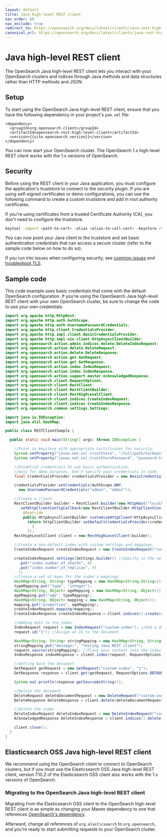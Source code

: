 ```yaml
---
layout: default
title: Java high-level REST client
nav_order: 60
nav_exclude: true
redirect_to: https://opensearch.org/docs/latest/clients/java-rest-high-level/
canonical_url: https://opensearch.org/docs/latest/clients/java-rest-high-level/
---
```


# Java high-level REST client

The OpenSearch Java high-level REST client lets you interact with your OpenSearch clusters and indices through Java methods and data structures rather than HTTP methods and JSON.

## Setup

To start using the OpenSearch Java high-level REST client, ensure that you have the following dependency in your project's `pom.xml` file:

```
<dependency>
  <groupId>org.opensearch.client</groupId>
  <artifactId>opensearch-rest-high-level-client</artifactId>
  <version>{{site.opensearch_version}}</version>
</dependency>
```

You can now start your OpenSearch cluster. The OpenSearch 1.x high-level REST client works with the 1.x versions of OpenSearch.

## Security

Before using the REST client in your Java application, you must configure the application's truststore to connect to the security plugin. If you are using self-signed certificates or demo configurations, you can use the following command to create a custom truststore and add in root authority certificates.

If you're using certificates from a trusted Certificate Authority (CA), you don't need to configure the truststore.

```bash
keytool -import <path-to-cert> -alias <alias-to-call-cert> -keystore <truststore-name>
```

You can now point your Java client to the truststore and set basic authentication credentials that can access a secure cluster (refer to the sample code below on how to do so).

If you run into issues when configuring security, see [common issues]({{site.url}}{{site.baseurl}}/troubleshoot/index) and [troubleshoot TLS]({{site.url}}{{site.baseurl}}/troubleshoot/tls).

## Sample code

This code example uses basic credentials that come with the default OpenSearch configuration. If you’re using the OpenSearch Java high-level REST client with your own OpenSearch cluster, be sure to change the code to use your own credentials.

```java
import org.apache.http.HttpHost;
import org.apache.http.auth.AuthScope;
import org.apache.http.auth.UsernamePasswordCredentials;
import org.apache.http.client.CredentialsProvider;
import org.apache.http.impl.client.BasicCredentialsProvider;
import org.apache.http.impl.nio.client.HttpAsyncClientBuilder;
import org.opensearch.action.admin.indices.delete.DeleteIndexRequest;
import org.opensearch.action.delete.DeleteRequest;
import org.opensearch.action.delete.DeleteResponse;
import org.opensearch.action.get.GetRequest;
import org.opensearch.action.get.GetResponse;
import org.opensearch.action.index.IndexRequest;
import org.opensearch.action.index.IndexResponse;
import org.opensearch.action.support.master.AcknowledgedResponse;
import org.opensearch.client.RequestOptions;
import org.opensearch.client.RestClient;
import org.opensearch.client.RestClientBuilder;
import org.opensearch.client.RestHighLevelClient;
import org.opensearch.client.indices.CreateIndexRequest;
import org.opensearch.client.indices.CreateIndexResponse;
import org.opensearch.common.settings.Settings;

import java.io.IOException;
import java.util.HashMap;

public class RESTClientSample {

  public static void main(String[] args) throws IOException {

    //Point to keystore with appropriate certificates for security.
    System.setProperty("javax.net.ssl.trustStore", "/full/path/to/keystore");
    System.setProperty("javax.net.ssl.trustStorePassword", "password-to-keystore");

    //Establish credentials to use basic authentication.
    //Only for demo purposes. Don't specify your credentials in code.
    final CredentialsProvider credentialsProvider = new BasicCredentialsProvider();

    credentialsProvider.setCredentials(AuthScope.ANY,
      new UsernamePasswordCredentials("admin", "admin"));

    //Create a client.
    RestClientBuilder builder = RestClient.builder(new HttpHost("localhost", 9200, "https"))
      .setHttpClientConfigCallback(new RestClientBuilder.HttpClientConfigCallback() {
        @Override
        public HttpAsyncClientBuilder customizeHttpClient(HttpAsyncClientBuilder httpClientBuilder) {
          return httpClientBuilder.setDefaultCredentialsProvider(credentialsProvider);
            }
          });
    RestHighLevelClient client = new RestHighLevelClient(builder);

    //Create a non-default index with custom settings and mappings.
    CreateIndexRequest createIndexRequest = new CreateIndexRequest("custom-index");

    createIndexRequest.settings(Settings.builder() //Specify in the settings how many shards you want in the index.
      .put("index.number_of_shards", 4)
      .put("index.number_of_replicas", 3)
      );
    //Create a set of maps for the index's mappings.
    HashMap<String, String> typeMapping = new HashMap<String,String>();
    typeMapping.put("type", "integer");
    HashMap<String, Object> ageMapping = new HashMap<String, Object>();
    ageMapping.put("age", typeMapping);
    HashMap<String, Object> mapping = new HashMap<String, Object>();
    mapping.put("properties", ageMapping);
    createIndexRequest.mapping(mapping);
    CreateIndexResponse createIndexResponse = client.indices().create(createIndexRequest, RequestOptions.DEFAULT);

    //Adding data to the index.
    IndexRequest request = new IndexRequest("custom-index"); //Add a document to the custom-index we created.
    request.id("1"); //Assign an ID to the document.

    HashMap<String, String> stringMapping = new HashMap<String, String>();
    stringMapping.put("message:", "Testing Java REST client");
    request.source(stringMapping); //Place your content into the index's source.
    IndexResponse indexResponse = client.index(request, RequestOptions.DEFAULT);

    //Getting back the document
    GetRequest getRequest = new GetRequest("custom-index", "1");
    GetResponse response = client.get(getRequest, RequestOptions.DEFAULT);

    System.out.println(response.getSourceAsString());

    //Delete the document
    DeleteRequest deleteDocumentRequest = new DeleteRequest("custom-index", "1"); //Index name followed by the ID.
    DeleteResponse deleteResponse = client.delete(deleteDocumentRequest, RequestOptions.DEFAULT);

    //Delete the index
    DeleteIndexRequest deleteIndexRequest = new DeleteIndexRequest("custom-index"); //Index name.
    AcknowledgedResponse deleteIndexResponse = client.indices().delete(deleteIndexRequest, RequestOptions.DEFAULT);

    client.close();
  }
}
```

## Elasticsearch OSS Java high-level REST client

We recommend using the OpenSearch client to connect to OpenSearch clusters, but if you must use the Elasticsearch OSS Java high-level REST client, version 7.10.2 of the Elasticsearch OSS client also works with the 1.x versions of OpenSearch.

### Migrating to the OpenSearch Java high-level REST client

Migrating from the Elasticsearch OSS client to the OpenSearch high-level REST client is as simple as changing your Maven dependency to one that references [OpenSearch's dependency](#setup).

Afterward, change all references of `org.elasticsearch` to `org.opensearch`, and you're ready to start submitting requests to your OpenSearch cluster.
